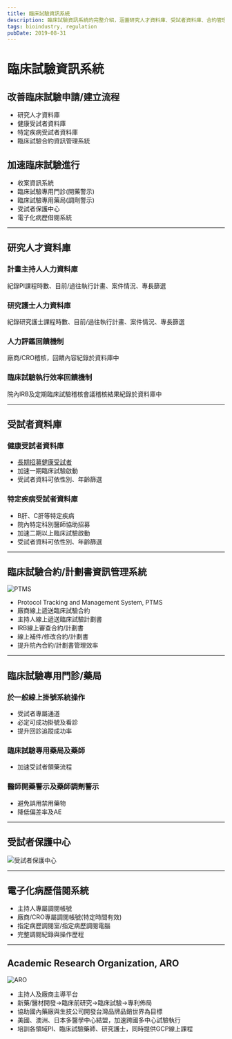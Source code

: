 ```yaml
---
title: 臨床試驗資訊系統
description: 臨床試驗資訊系統的完整介紹，涵蓋研究人才資料庫、受試者資料庫、合約管理系統、專用門診藥局等功能模組。
tags: bioindustry, regulation
pubDate: 2019-08-31
---
```


# 臨床試驗資訊系統

## 改善臨床試驗申請/建立流程

- 研究人才資料庫
- 健康受試者資料庫
- 特定疾病受試者資料庫
- 臨床試驗合約資訊管理系統

## 加速臨床試驗進行

- 收案資訊系統
- 臨床試驗專用門診(開藥警示)
- 臨床試驗專用藥局(調劑警示)
- 受試者保護中心
- 電子化病歷借閱系統

---

## 研究人才資料庫

### 計畫主持人人力資料庫

紀錄PI課程時數、目前/過往執行計畫、案件情況、專長篩選

### 研究護士人力資料庫

紀錄研究護士課程時數、目前/過往執行計畫、案件情況、專長篩選

### 人力評鑑回饋機制

廠商/CRO稽核，回饋內容紀錄於資料庫中

### 臨床試驗執行效率回饋機制

院內IRB及定期臨床試驗稽核會議稽核結果紀錄於資料庫中

---

## 受試者資料庫

### 健康受試者資料庫

- [長期招募健康受試者](https://goo.gl/SJAPZJ)
- 加速一期臨床試驗啟動
- 受試者資料可依性別、年齡篩選

### 特定疾病受試者資料庫

- B肝、C肝等特定疾病
- 院內特定科別醫師協助招募
- 加速二期以上臨床試驗啟動
- 受試者資料可依性別、年齡篩選

---

## 臨床試驗合約/計劃書資訊管理系統

![PTMS](https://i.imgur.com/MmJQCcm.png)

- Protocol Tracking and Management System, PTMS
- 廠商線上遞送臨床試驗合約
- 主持人線上遞送臨床試驗計劃書
- IRB線上審查合約/計劃書
- 線上補件/修改合約/計劃書
- 提升院內合約/計劃書管理效率

---

## 臨床試驗專用門診/藥局

### 於一般線上掛號系統操作

- 受試者專屬通道
- 必定可成功掛號及看診
- 提升回診追蹤成功率

### 臨床試驗專用藥局及藥師

- 加速受試者領藥流程

### 醫師開藥警示及藥師調劑警示

- 避免誤用禁用藥物
- 降低偏差率及AE

---

## 受試者保護中心

![受試者保護中心](https://i.imgur.com/2s0kPYC.png)

---

## 電子化病歷借閱系統

- 主持人專屬調閱帳號
- 廠商/CRO專屬調閱帳號(特定時間有效)
- 指定病歷調閱室/指定病歷調閱電腦
- 完整調閱紀錄與操作歷程

---

## Academic Research Organization, ARO

![ARO](https://i.imgur.com/kgWUGoT.png)

- 主持人及廠商主導平台
- 新藥/醫材開發→臨床前研究→臨床試驗→專利佈局
- 協助國內藥廠與生技公司開發台灣品牌品銷世界為目標
- 美國、澳洲、日本多醫學中心結盟，加速跨國多中心試驗執行
- 培訓各領域PI、臨床試驗藥師、研究護士，同時提供GCP線上課程
